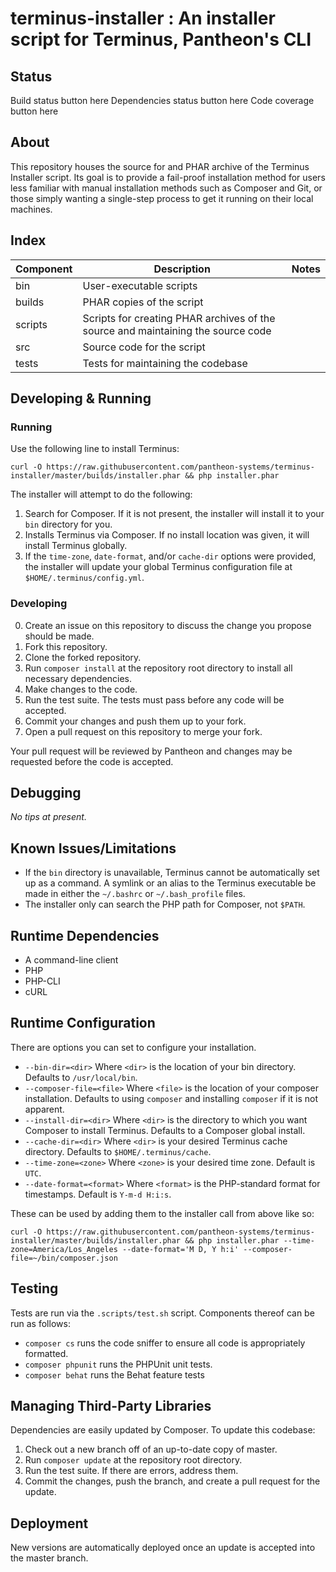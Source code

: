 # terminus-installer : An installer script for Terminus, Pantheon's CLI
 
## Status
Build status button here
Dependencies status button here
Code coverage button here
 
## About
This repository houses the source for and PHAR archive of the Terminus Installer script. Its goal is to provide a
fail-proof installation method for users less familiar with manual installation methods such as Composer and Git, or
those simply wanting a single-step process to get it running on their local machines.
 
## Index
| Component | Description | Notes |
| --------- | ----------- | ----- |
| bin | User-executable scripts | |
| builds | PHAR copies of the script | |
| scripts | Scripts for creating PHAR archives of the source and maintaining the source code | |
| src | Source code for the script | |
| tests | Tests for maintaining the codebase | |
 
## Developing & Running
### Running
Use the following line to install Terminus:
```
curl -O https://raw.githubusercontent.com/pantheon-systems/terminus-installer/master/builds/installer.phar && php installer.phar
```
The installer will attempt to do the following:

1. Search for Composer. If it is not present, the installer will install it to your `bin` directory for you.
2. Installs Terminus via Composer. If no install location was given, it will install Terminus globally.
3. If the `time-zone`, `date-format`, and/or `cache-dir` options were provided, the installer will update your global
Terminus configuration file at `$HOME/.terminus/config.yml`.

### Developing
0. Create an issue on this repository to discuss the change you propose should be made.
1. Fork this repository.
2. Clone the forked repository.
3. Run `composer install` at the repository root directory to install all necessary dependencies.
3. Make changes to the code.
4. Run the test suite. The tests must pass before any code will be accepted.
5. Commit your changes and push them up to your fork.
6. Open a pull request on this repository to merge your fork.

Your pull request will be reviewed by Pantheon and changes may be requested before the code is accepted.
 
## Debugging
_No tips at present._
 
## Known Issues/Limitations
- If the `bin` directory is unavailable, Terminus cannot be automatically set up as a command. A symlink or an alias
to the Terminus executable be made in either the `~/.bashrc` or `~/.bash_profile` files.
- The installer only can search the PHP path for Composer, not `$PATH`.
 
## Runtime Dependencies
- A command-line client
- PHP
- PHP-CLI
- cURL
 
## Runtime Configuration
There are options you can set to configure your installation.
- `--bin-dir=<dir>` Where `<dir>` is the location of your bin directory. Defaults to `/usr/local/bin`.
- `--composer-file=<file>` Where `<file>` is the location of your composer installation. Defaults to using `composer` and installing `composer` if it is not apparent.
- `--install-dir=<dir>` Where `<dir>` is the directory to which you want Composer to install Terminus. Defaults to a Composer global install.
- `--cache-dir=<dir>` Where `<dir>` is your desired Terminus cache directory. Defaults to `$HOME/.terminus/cache`.
- `--time-zone=<zone>` Where `<zone>` is your desired time zone. Default is `UTC`.
- `--date-format=<format>` Where `<format>` is the PHP-standard format for timestamps. Default is `Y-m-d H:i:s`.

These can be used by adding them to the installer call from above like so:
```
curl -O https://raw.githubusercontent.com/pantheon-systems/terminus-installer/master/builds/installer.phar && php installer.phar --time-zone=America/Los_Angeles --date-format='M D, Y h:i' --composer-file=~/bin/composer.json
```
 
## Testing
Tests are run via the `.scripts/test.sh` script. Components thereof can be run as follows:
- `composer cs` runs the code sniffer to ensure all code is appropriately formatted.
- `composer phpunit` runs the PHPUnit unit tests.
- `composer behat` runs the Behat feature tests
 
## Managing Third-Party Libraries
Dependencies are easily updated by Composer. To update this codebase:

1. Check out a new branch off of an up-to-date copy of master.
2. Run `composer update` at the repository root directory.
3. Run the test suite. If there are errors, address them.
4. Commit the changes, push the branch, and create a pull request for the update.
 
## Deployment
New versions are automatically deployed once an update is accepted into the master branch.
